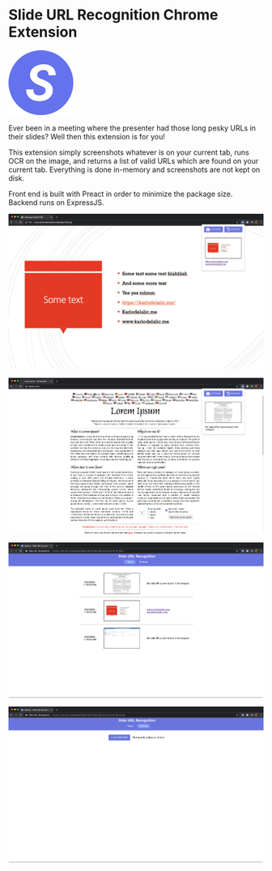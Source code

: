# Slide URL Recognition Chrome Extension

![alt text](./client/src/assets/icons/icon128.png "Logo")

Ever been in a meeting where the presenter had those long pesky URLs in their slides?
Well then this extension is for you!

This extension simply screenshots whatever is on your current tab, runs OCR on the image, and returns a list of valid URLs which are found on your current tab. Everything is done in-memory and screenshots are not kept on disk.

Front end is built with Preact in order to minimize the package size. Backend runs on ExpressJS.

![alt text](./images/found.png "Found")

![alt text](./images/not-found.png "Not found")

![alt text](./images/history.png "History")

![alt text](./images/settings.png "Settings")
